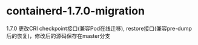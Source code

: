 # containerd-1.7.0-migration
1.7.0 更改CRI checkpoint接口(兼容Pod在线迁移), restore接口(兼容pre-dump后的恢复)，修改后的源码保存在master分支
